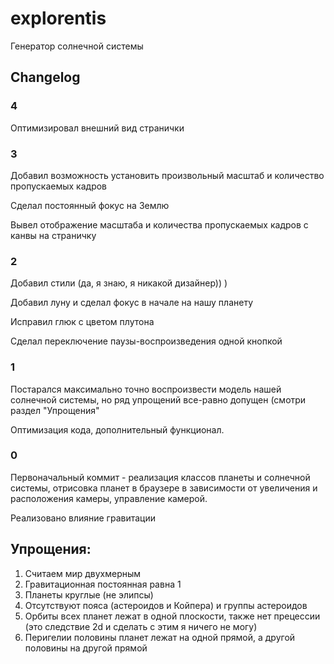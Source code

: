 # explorentis
Генератор солнечной системы

## Changelog

### 4
Оптимизировал внешний вид странички

### 3
Добавил возможность установить произвольный масштаб и количество пропускаемых кадров

Сделал постоянный фокус на Землю

Вывел отображение масштаба и количества пропускаемых кадров с канвы на страничку

### 2
Добавил стили (да, я знаю, я никакой дизайнер)) )

Добавил луну и сделал фокус в начале на нашу планету

Исправил глюк с цветом плутона

Сделал переключение паузы-воспроизведения одной кнопкой

### 1
Постарался максимально точно воспроизвести модель нашей солнечной системы, но ряд упрощений все-равно допущен (смотри
раздел "Упрощения"

Оптимизация кода, дополнительный функционал.

### 0

Первоначальный коммит - реализация классов планеты и солнечной системы, отрисовка планет в браузере в зависимости от
увеличения и расположения камеры, управление камерой.

Реализовано влияние гравитации

## Упрощения:
1. Считаем мир двухмерным
2. Гравитационная постоянная равна 1
3. Планеты круглые (не элипсы)
4. Отсутствуют пояса (астероидов и Койпера) и группы астероидов
5. Орбиты всех планет лежат в одной плоскости, также нет прецессии (это следствие 2d и сделать с этим я ничего не могу)
6. Перигелии половины планет лежат на одной прямой, а другой половины на другой прямой

